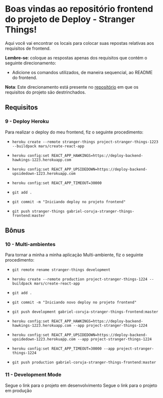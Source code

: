 # Boas vindas ao repositório frontend do projeto de Deploy - Stranger Things!

Aqui você vai encontrar os locais para colocar suas repostas relativas aos requisitos de frontend.

**Lembre-se**: coloque as respostas apenas dos requisitos que contém o seguinte direcionamento:

  - Adicione os comandos utilizados, de maneira sequencial, ao README do frontend.

**Nota**: Este direcionamento está presente no [repositório](https://github.com/tryber/sd-01-block31-stranger-things) em que os requisitos do projeto são destrinchados.

## Requisitos

### 9 - Deploy Heroku

Para realizar o deploy do meu frontend, fiz o seguinte procedimento:

- `heroku create --remote stranger-things project-stranger-things-1223 --buildpack mars/create-react-app`

- `heroku config:set REACT_APP_HAWKINGS=https://deploy-backend-hawkings-1223.herokuapp.com`
- `heroku config:set REACT_APP_UPSIDEDOWN=https://deploy-backend-upsidedown-1223.herokuapp.com`
- `heroku config:set REACT_APP_TIMEOUT=30000`

- `git add .`
- `git commit -m "Iniciando deploy no projeto frontend"`
- `git push stranger-things gabriel-coruja-stranger-things-frontend:master`


## Bônus

### 10 - Multi-ambientes

Para tornar a minha a minha aplicação Multi-ambiente, fiz o seguinte procedimento:

- `git remote rename stranger-things development`
- `heroku create --remote production project-stranger-things-1224 --buildpack mars/create-react-app`

- `git add .`
- `git commit -m "Iniciando novo deploy no projeto frontend"`
- `git push development gabriel-coruja-stranger-things-frontend:master`

- `heroku config:set REACT_APP_HAWKINGS=https://deploy-backend-hawkings-1223.herokuapp.com --app project-stranger-things-1224`
- `heroku config:set REACT_APP_UPSIDEDOWN=https://deploy-backend-upsidedown-1223.herokuapp.com --app project-stranger-things-1224`
- `heroku config:set REACT_APP_TIMEOUT=30000 --app project-stranger-things-1224`

- `git push production gabriel-coruja-stranger-things-frontend:master`

### 11 - Development Mode

Segue o link para o projeto em desenvolvimento
Segue o link para o projeto em produção

